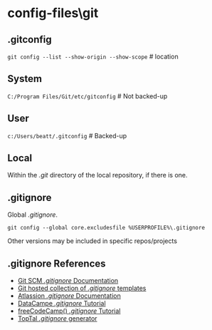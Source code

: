 # config-files\git

## .gitconfig

`git config --list --show-origin --show-scope`  # location

## System

`C:/Program Files/Git/etc/gitconfig`  # Not backed-up

## User

`c:/Users/beatt/.gitconfig`  # Backed-up

## Local

Within the _.git_ directory of the local repository, if there is one.

## .gitignore
Global _.gitignore_.

`git config --global core.excludesfile %USERPROFILE%\.gitignore`

Other versions may be included in specific repos/projects

## .gitignore References
- [Git SCM _.gitignore_ Documentation](https://git-scm.com/docs/gitignore)
- [Git hosted collection of _.gitignore_ templates](https://github.com/github/gitignore)
- [Atlassion _.gitignore_ Documentation](https://www.atlassian.com/git/tutorials/saving-changes/gitignore)
- [DataCampe _.gitignore_ Tutorial](https://www.datacamp.com/tutorial/gitignore)
- [freeCodeCamp() _.gitignore_ Tutorial](https://www.freecodecamp.org/news/gitignore-file-how-to-ignore-files-and-folders-in-git/)
- [TopTal _.gitignore_ generator](https://www.toptal.com/developers/gitignore)

## 

